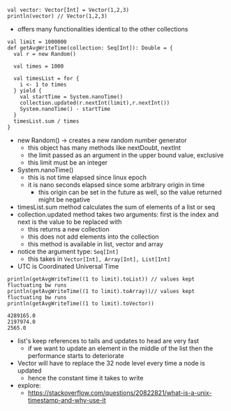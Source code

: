 ```
val vector: Vector[Int] = Vector(1,2,3)
println(vector) // Vector(1,2,3)
```
- offers many functionalities identical to the other collections
```
val limit = 1000000  
def getAvgWriteTime(collection: Seq[Int]): Double = {  
  val r = new Random()  
  
  val times = 1000  
  
  val timesList = for {  
    i <- 1 to times  
  } yield {  
    val startTime = System.nanoTime()  
    collection.updated(r.nextInt(limit),r.nextInt())  
    System.nanoTime() - startTime  
  }  
  timesList.sum / times  
}
```
- new Random() -> creates a new random number generator
	- this object has many methods like nextDoubt, nextInt
	- the limit passed as an argument in the upper bound value, exclusive
	- this limit must be an integer
- System.nanoTime()
	- this is not time elapsed since linux epoch
	- it is nano seconds elapsed since some arbitrary origin in time
		- this origin can be set in the future as well, so the value returned might be negative
- timesList.sum method calculates the sum of elements of a list or seq
- collection.updated method takes two arguments: first is the index and next is the value to be replaced with
	- this returns a new collection
	- this does not add elements into the collection
	- this method is available in list, vector and array
- notice the argument type: `Seq[Int]`
	- this takes in `Vector[Int], Array[Int], List[Int]`
- UTC is Coordinated Universal Time


```
println(getAvgWriteTime((1 to limit).toList)) // values kept fluctuating bw runs
println(getAvgWriteTime((1 to limit).toArray))// values kept fluctuating bw runs  
println(getAvgWriteTime((1 to limit).toVector))

4289165.0
2197974.0
2565.0
```
- list's keep references to tails and updates to head are very fast
	- if we want to update an element in the middle of the list then the performance starts to deteriorate
- Vector will have to replace the 32 node level every time a node is updated
	- hence the constant time it takes to write
- explore:
	- https://stackoverflow.com/questions/20822821/what-is-a-unix-timestamp-and-why-use-it
